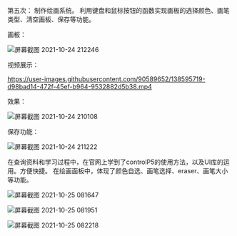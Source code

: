 第五次：
制作绘画系统。
利用键盘和鼠标按钮的函数实现画板的选择颜色、画笔类型、清空画板、保存等功能。

画板：

![屏幕截图 2021-10-24 212246](https://user-images.githubusercontent.com/90589652/138596135-c8613684-e2b4-4947-af3b-43d7e9b773da.jpg)

视频展示：

https://user-images.githubusercontent.com/90589652/138595719-d98bad14-472f-45ef-b964-9532882d5b38.mp4

效果：

![屏幕截图 2021-10-24 210108](https://user-images.githubusercontent.com/90589652/138595484-9e207d9c-80c6-41f9-a0ed-fd2d0510c718.jpg)

保存功能：

![屏幕截图 2021-10-24 211222](https://user-images.githubusercontent.com/90589652/138595751-50bec4ba-32d8-47c0-b3a4-ecc2b2ec596a.jpg)


在查询资料和学习过程中，在官网上学到了controlP5的使用方法，以及UI库的运用。方便快捷。
在绘画面板中，体现了颜色自选、画笔选择、eraser、画笔大小等功能。


![屏幕截图 2021-10-25 081647](https://user-images.githubusercontent.com/90589652/138618544-4a142107-62d2-4c39-87bd-6e45d81ed3a0.jpg)







![屏幕截图 2021-10-25 081951](https://user-images.githubusercontent.com/90589652/138618629-71a0e245-d880-4cdc-9dc8-cc1661d526fa.jpg)

![屏幕截图 2021-10-25 082218](https://user-images.githubusercontent.com/90589652/138618724-2f64ee30-e6bb-476d-9916-f9118c149ed4.jpg)
